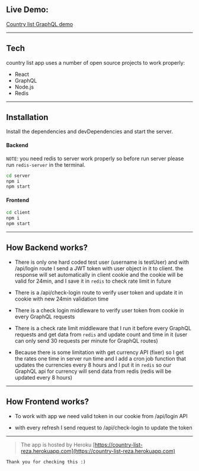## Live Demo:
[Country list GraphQL demo](https://country-list-reza.herokuapp.com)

---
## Tech

country list app uses a number of open source projects to work properly:

- React 
- GraphQL
- Node.js
- Redis
---
## Installation

Install the dependencies and devDependencies and start the server.

#### Backend
`NOTE`: you need redis to server work properly so before run server please run `redis-server` in the terminal.

```sh
cd server
npm i
npm start
```

#### Frontend
```sh
cd client
npm i
npm start
```
---
## How Backend works?

* There is only one hard coded test user (username is testUser) and with /api/login route I send a JWT token with user object in it to client. the response will set automatically in client cookie and the cookie will be valid for 24min, and I save it in `redis` to check rate limit in future

* There is a /api/check-login route to verify user token and update it in cookie with new 24min validation time

* There is a check login middleware to verify user token from cookie in every GraphQL requests

* There is a check rate limit middleware that I run it before every GraphQL requests and get data from `redis` and update count and time in it (user can only send 30 requests per minute for GraphQL routes)

* Because there is some limitation with get currency API (fixer) so I get the rates one time in server run time and I add a cron job function that updates the currencies every 8 hours and I put it in `redis` so our GraphQL api for currency will send data from redis (redis will be updated every 8 hours)

---
## How Frontend works?

* To work with app we need valid token in our cookie from /api/login API

* with every refresh I send request to /api/check-login to update the token

---

> The app is hosted by Heroku [https://country-list-reza.herokuapp.com](https://country-list-reza.herokuapp.com)

`Thank you for checking this :) `